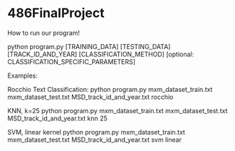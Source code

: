 # 486FinalProject
How to run our program!

python program.py [TRAINING_DATA] [TESTING_DATA] [TRACK_ID_AND_YEAR] [CLASSIFICATION_METHOD] [optional: CLASSIFICATION_SPECIFIC_PARAMETERS]

Examples:

Rocchio Text Classification:
python program.py mxm_dataset_train.txt mxm_dataset_test.txt MSD_track_id_and_year.txt rocchio

KNN, k=25
python program.py mxm_dataset_train.txt mxm_dataset_test.txt MSD_track_id_and_year.txt knn 25

SVM, linear kernel
python program.py mxm_dataset_train.txt mxm_dataset_test.txt MSD_track_id_and_year.txt svm linear
